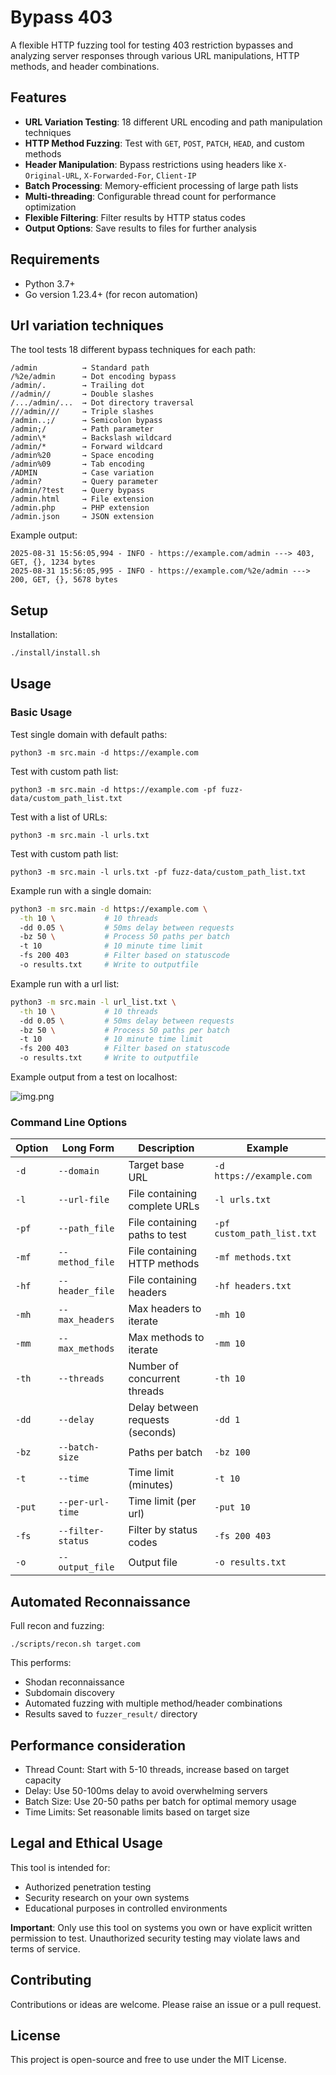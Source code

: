 # Bypass 403
A flexible HTTP fuzzing tool for testing 403 restriction bypasses and analyzing server responses through various URL manipulations, HTTP methods, and header combinations.
## Features
- **URL Variation Testing**: 18 different URL encoding and path manipulation techniques
- **HTTP Method Fuzzing**: Test with `GET`, `POST`, `PATCH`, `HEAD`, and custom methods
- **Header Manipulation**: Bypass restrictions using headers like `X-Original-URL`, `X-Forwarded-For`, `Client-IP`
- **Batch Processing**: Memory-efficient processing of large path lists
- **Multi-threading**: Configurable thread count for performance optimization
- **Flexible Filtering**: Filter results by HTTP status codes
- **Output Options**: Save results to files for further analysis


## Requirements
- Python 3.7+
- Go version 1.23.4+ (for recon automation)

## Url variation techniques
The tool tests 18 different bypass techniques for each path:
```
/admin          → Standard path
/%2e/admin      → Dot encoding bypass  
/admin/.        → Trailing dot
//admin//       → Double slashes
/.../admin/...  → Dot directory traversal
///admin///     → Triple slashes
/admin..;/      → Semicolon bypass
/admin;/        → Path parameter
/admin\*        → Backslash wildcard
/admin/*        → Forward wildcard
/admin%20       → Space encoding
/admin%09       → Tab encoding  
/ADMIN          → Case variation
/admin?         → Query parameter
/admin/?test    → Query bypass
/admin.html     → File extension
/admin.php      → PHP extension
/admin.json     → JSON extension
```

Example output:
```
2025-08-31 15:56:05,994 - INFO - https://example.com/admin ---> 403, GET, {}, 1234 bytes
2025-08-31 15:56:05,995 - INFO - https://example.com/%2e/admin ---> 200, GET, {}, 5678 bytes
```


## Setup
Installation: 
```bash
./install/install.sh
```

## Usage 

### Basic Usage
Test single domain with default paths:

```python3
python3 -m src.main -d https://example.com
```

Test with custom path list:
```python3
python3 -m src.main -d https://example.com -pf fuzz-data/custom_path_list.txt
```

Test with a list of URLs:
```python3
python3 -m src.main -l urls.txt
```

Test with custom path list:
```python3
python3 -m src.main -l urls.txt -pf fuzz-data/custom_path_list.txt
```

Example run with a single domain:

```bash
python3 -m src.main -d https://example.com \
  -th 10 \           # 10 threads
  -dd 0.05 \         # 50ms delay between requests
  -bz 50 \           # Process 50 paths per batch
  -t 10              # 10 minute time limit
  -fs 200 403        # Filter based on statuscode
  -o results.txt     # Write to outputfile
```
Example run with a url list:
```bash
python3 -m src.main -l url_list.txt \
  -th 10 \           # 10 threads
  -dd 0.05 \         # 50ms delay between requests
  -bz 50 \           # Process 50 paths per batch
  -t 10              # 10 minute time limit
  -fs 200 403        # Filter based on statuscode
  -o results.txt     # Write to outputfile
```


Example output from a test on localhost:

![img.png](scripts/img.png)

### Command Line Options

| Option | Long Form         | Description                      | Example                    |
|--------|-------------------|----------------------------------|----------------------------|
| `-d`   | `--domain`        | Target base URL                  | `-d https://example.com`   |
| `-l`   | `--url-file`      | File containing complete URLs    | `-l urls.txt`              |
| `-pf`  | `--path_file`     | File containing paths to test    | `-pf custom_path_list.txt` |
| `-mf`  | `--method_file`   | File containing HTTP methods     | `-mf methods.txt`          |
| `-hf`  | `--header_file`   | File containing headers          | `-hf headers.txt`          |
| `-mh`  | `--max_headers`   | Max headers to iterate           | `-mh 10`                   |
| `-mm`  | `--max_methods`   | Max methods to iterate           | `-mm 10`                   |
| `-th`  | `--threads`       | Number of concurrent threads     | `-th 10`                   |
| `-dd`  | `--delay`         | Delay between requests (seconds) | `-dd 1`                    |
| `-bz`  | `--batch-size`    | Paths per batch                  | `-bz 100`                  |
| `-t`   | `--time`          | Time limit (minutes)             | `-t 10`                    |
| `-put` | `--per-url-time`  | Time limit (per url)             | `-put 10`                  |
| `-fs`  | `--filter-status` | Filter by status codes           | `-fs 200 403`              |
| `-o`   | `--output_file`   | Output file                      | `-o results.txt`           |
 

## Automated Reconnaissance
Full recon and fuzzing:
```
./scripts/recon.sh target.com
```

This performs:
- Shodan reconnaissance
- Subdomain discovery
- Automated fuzzing with multiple method/header combinations
- Results saved to `fuzzer_result/` directory


## Performance consideration
- Thread Count: Start with 5-10 threads, increase based on target capacity
- Delay: Use 50-100ms delay to avoid overwhelming servers
- Batch Size: Use 20-50 paths per batch for optimal memory usage
- Time Limits: Set reasonable limits based on target size

## Legal and Ethical Usage
This tool is intended for:
- Authorized penetration testing
- Security research on your own systems
- Educational purposes in controlled environments

**Important**: Only use this tool on systems you own or have explicit written permission to test. Unauthorized security testing may violate laws and terms of service.


## Contributing
Contributions or ideas are welcome. Please raise an issue or a pull request.
## License
This project is open-source and free to use under the MIT License.
